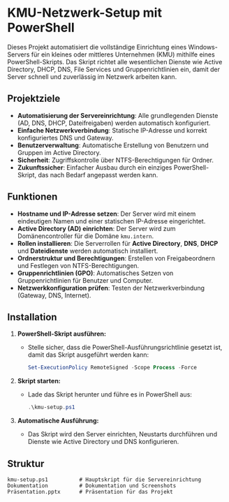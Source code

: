# KMU-Netzwerk-Setup mit PowerShell

Dieses Projekt automatisiert die vollständige Einrichtung eines Windows-Servers für ein kleines oder mittleres Unternehmen (KMU) mithilfe eines PowerShell-Skripts. Das Skript richtet alle wesentlichen Dienste wie Active Directory, DHCP, DNS, File Services und Gruppenrichtlinien ein, damit der Server schnell und zuverlässig im Netzwerk arbeiten kann.

## Projektziele

- **Automatisierung der Servereinrichtung**: Alle grundlegenden Dienste (AD, DNS, DHCP, Dateifreigaben) werden automatisch konfiguriert.
- **Einfache Netzwerkverbindung**: Statische IP-Adresse und korrekt konfiguriertes DNS und Gateway.
- **Benutzerverwaltung**: Automatische Erstellung von Benutzern und Gruppen im Active Directory.
- **Sicherheit**: Zugriffskontrolle über NTFS-Berechtigungen für Ordner.
- **Zukunftssicher**: Einfacher Ausbau durch ein einziges PowerShell-Skript, das nach Bedarf angepasst werden kann.

## Funktionen

- **Hostname und IP-Adresse setzen**: Der Server wird mit einem eindeutigen Namen und einer statischen IP-Adresse eingerichtet.
- **Active Directory (AD) einrichten**: Der Server wird zum Domänencontroller für die Domäne `kmu.intern`.
- **Rollen installieren**: Die Serverrollen für **Active Directory**, **DNS**, **DHCP** und **Dateidienste** werden automatisch installiert.
- **Ordnerstruktur und Berechtigungen**: Erstellen von Freigabeordnern und Festlegen von NTFS-Berechtigungen.
- **Gruppenrichtlinien (GPO)**: Automatisches Setzen von Gruppenrichtlinien für Benutzer und Computer.
- **Netzwerkkonfiguration prüfen**: Testen der Netzwerkverbindung (Gateway, DNS, Internet).

## Installation

1. **PowerShell-Skript ausführen:**
   - Stelle sicher, dass die PowerShell-Ausführungsrichtlinie gesetzt ist, damit das Skript ausgeführt werden kann:
     ```powershell
     Set-ExecutionPolicy RemoteSigned -Scope Process -Force
     ```
     
2. **Skript starten:**
   - Lade das Skript herunter und führe es in PowerShell aus:
     ```powershell
     .\kmu-setup.ps1
     ```

3. **Automatische Ausführung:**
   - Das Skript wird den Server einrichten, Neustarts durchführen und Dienste wie Active Directory und DNS konfigurieren.

## Struktur

```text
kmu-setup.ps1          # Hauptskript für die Servereinrichtung
Dokumentation          # Dokumentation und Screenshots
Präsentation.pptx      # Präsentation für das Projekt
